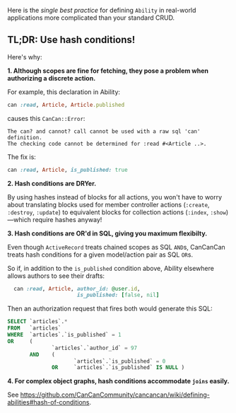 Here is the *single best practice* for defining `Ability` in real-world applications more complicated than your standard CRUD.

## TL;DR: Use hash conditions!

Here's why:

**1. Although scopes are fine for fetching, they pose a problem when authorizing a discrete action.**

  For example, this declaration in Ability:

  ```ruby
  can :read, Article, Article.published
  ```

  causes this `CanCan::Error`:

  ```
  The can? and cannot? call cannot be used with a raw sql 'can' definition.
  The checking code cannot be determined for :read #<Article ..>.
  ```

  The fix is:

  ```ruby
  can :read, Article, is_published: true
  ```

**2. Hash conditions are DRYer.**

  By using hashes instead of blocks for all actions, you won't have to worry about translating blocks used for member controller actions (`:create`, `:destroy`, `:update`) to equivalent blocks for collection actions (`:index`, `:show`)—which require hashes anyway!

**3. Hash conditions are OR'd in SQL, giving you maximum flexibilty.**

  Even though `ActiveRecord` treats chained scopes as SQL `AND`s, CanCanCan treats hash conditions for a given model/action pair as SQL `OR`s.

  So if, in addition to the `is_published` condition above, Ability elsewhere allows authors to see their drafts:

  ```ruby
    can :read, Article, author_id: @user.id,
                        is_published: [false, nil]                      
  ```

  Then an authorization request that fires both would generate this SQL:

  ```sql
  SELECT `articles`.*
  FROM   `articles`
  WHERE  `articles`.`is_published` = 1
  OR     (
                `articles`.`author_id` = 97
         AND    (
                       `articles`.`is_published` = 0
                OR     `articles`.`is_published` IS NULL )
  ```

**4. For complex object graphs, hash conditions accommodate `joins` easily.**

  See https://github.com/CanCanCommunity/cancancan/wiki/defining-abilities#hash-of-conditions.